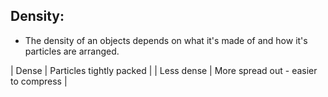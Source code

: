 ## Density:  

* The density of an objects depends on what it's made of and how it's particles are arranged. 

| Dense      | Particles tightly packed       |
| Less dense   | More spread out - easier to compress        |